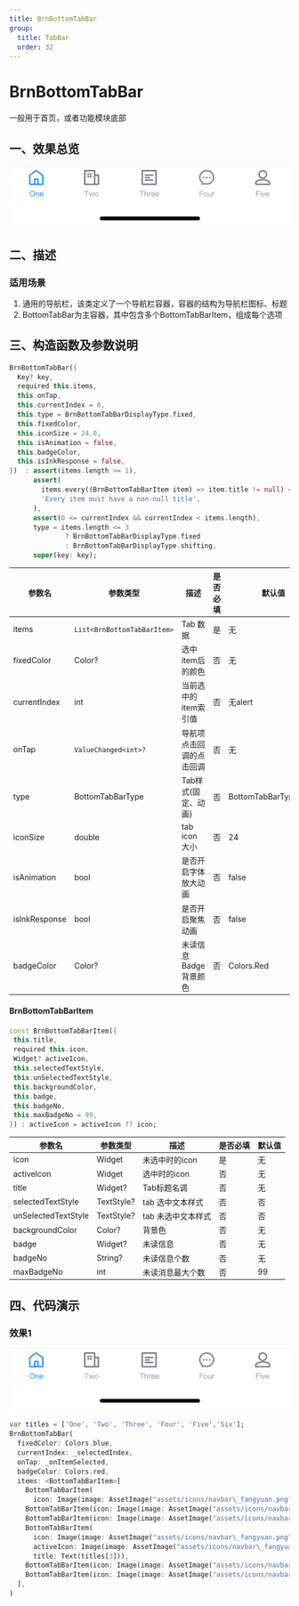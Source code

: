 ```yaml
---
title: BrnBottomTabBar
group:
  title: TabBar
  order: 32
---
```



# BrnBottomTabBar

一般用于首页，或者功能模块底部

## 一、效果总览

<img src="./img/BrnBottomTabBar.png" style="zoom:50%;" />

## 二、描述
### 适用场景

1. 通用的导航栏，该类定义了一个导航栏容器，容器的结构为导航栏图标、标题
2. BottomTabBar为主容器，其中包含多个BottomTabBarItem，组成每个选项

## 三、构造函数及参数说明


```dart
BrnBottomTabBar({
  Key? key,
  required this.items,
  this.onTap,
  this.currentIndex = 0,
  this.type = BrnBottomTabBarDisplayType.fixed,
  this.fixedColor,
  this.iconSize = 24.0,
  this.isAnimation = false,
  this.badgeColor,
  this.isInkResponse = false,
})  : assert(items.length >= 1),
      assert(
        items.every((BrnBottomTabBarItem item) => item.title != null) == true,
        'Every item must have a non-null title',
      ),
      assert(0 <= currentIndex && currentIndex < items.length),
      type = items.length <= 3
              ? BrnBottomTabBarDisplayType.fixed
              : BrnBottomTabBarDisplayType.shifting,
      super(key: key);
```


| **参数名** | **参数类型** | **描述** | **是否必填** | **默认值** |
| --- | --- | --- | --- | --- |
| items | `List<BrnBottomTabBarItem>` | Tab 数据 |  是 | 无 |
| fixedColor | Color? | 选中item后的颜色 | 否 | 无 |
| currentIndex | int | 当前选中的item索引值 | 否 | 无alert |
| onTap | `ValueChanged<int>?` | 导航项点击回调的点击回调 | 否 | 无 |
| type | BottomTabBarType | Tab样式(固定、动画) | 否 | BottomTabBarType.fixed |
| iconSize | double | tab icon 大小 | 否 | 24 |
| isAnimation | bool | 是否开启字体放大动画 | 否 | false |
| isInkResponse | bool | 是否开启聚焦动画 | 否 | false |
| badgeColor | Color? | 未读信息Badge背景颜色 | 否 | Colors.Red |

#### BrnBottomTabBarItem

```dart
const BrnBottomTabBarItem({
 this.title,
 required this.icon,
 Widget? activeIcon,
 this.selectedTextStyle,
 this.unSelectedTextStyle,
 this.backgroundColor,
 this.badge,
 this.badgeNo,
 this.maxBadgeNo = 99,
}) : activeIcon = activeIcon ?? icon;
```



| **参数名** | **参数类型** | **描述** | **是否必填** | **默认值** |
| --- | --- | --- | --- | --- |
| icon | Widget | 未选中时的icon | 是 | 无 |
| activeIcon | Widget | 选中时的icon | 否 | 无 |
| title | Widget? | Tab标题名调 | 否 | 无 |
| selectedTextStyle | TextStyle? | tab 选中文本样式 | 否 | 否 |
| unSelectedTextStyle | TextStyle? | tab 未选中文本样式 | 否 | 否 |
| backgroundColor | Color? | 背景色 | 否 | 无 |
| badge | Widget? | 未读信息 | 否 | 无 |
| badgeNo | String? | 未读信息个数 | 否 | 无 |
| maxBadgeNo | int | 未读消息最大个数 | 否 | 99 |



## 四、代码演示

### 效果1

<img src="./img/BrnBottomTabBar.png" style="zoom:50%;" />



```dart
var titles = ['One', 'Two', 'Three', 'Four', 'Five','Six'];  
BrnBottomTabBar(  
  fixedColor: Colors.blue,  
  currentIndex: _selectedIndex,  
  onTap: _onItemSelected,  
  badgeColor: Colors.red,  
  items: <BottomTabBarItem>[  
    BottomTabBarItem(  
      icon: Image(image: AssetImage("assets/icons/navbar\_fangyuan.png")),activeIcon: Image(image: AssetImage("assets/icons/navbar\_fangyuan.png")), title: Text(titles[0])),  
    BottomTabBarItem(icon: Image(image: AssetImage("assets/icons/navbar\_fangyuan.png")), title: Text(titles[1])),  
    BottomTabBarItem(icon: Image(image: AssetImage("assets/icons/navbar\_fangyuan.png")), title: Text(titles[2])),  
    BottomTabBarItem(  
      icon: Image(image: AssetImage("assets/icons/navbar\_fangyuan.png")),  
      activeIcon: Image(image: AssetImage("assets/icons/navbar\_fangyuan.png")),  
      title: Text(titles[3])),  
    BottomTabBarItem(icon: Image(image: AssetImage("assets/icons/navbar\_fangyuan.png")), title: Text(titles[4])),  
    BottomTabBarItem(icon: Image(image: AssetImage("assets/icons/navbar\_fangyuan.png")), title: Text(titles[5])),  
  ],  
)
```
